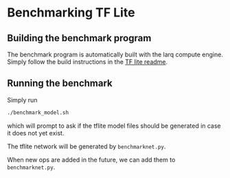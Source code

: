 # Benchmarking TF Lite

## Building the benchmark program

The benchmark program is automatically built with the larq compute engine.
Simply follow the build instructions in the [TF lite readme](../build/README.md).

## Running the benchmark

Simply run
```bash
./benchmark_model.sh
```
which will prompt to ask if the tflite model files should be generated in case it does not yet exist.

The tflite network will be generated by `benchmarknet.py`.

When new ops are added in the future, we can add them to `benchmarknet.py`.

